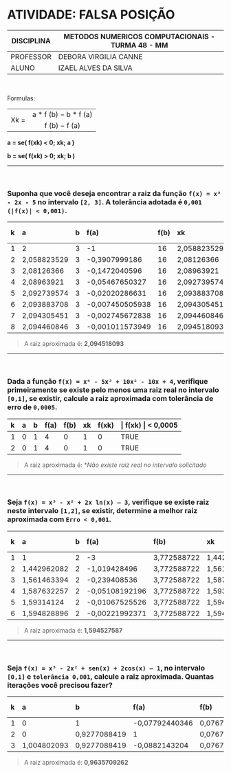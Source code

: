 # ATIVIDADE: FALSA POSIÇÃO

| DISCIPLINA  | METODOS NUMERICOS COMPUTACIONAIS - TURMA 48 - MM  |
|-------------|-------------------------------------------------|
| PROFESSOR   | DEBORA VIRGILIA CANNE                          |
| ALUNO       | IZAEL ALVES DA SILVA                            |

<br>

Formulas:
<table>
  <tr>
    <td rowspan="2">Xk = </td>
    <td align="center">a * f (b) − b * f (a)</td>
  </tr>
  <tr>
    <td align="center">f (b) − f (a)</td>
  </tr>
</table>

**a = se( f(xk) < 0; xk; a )**

**b = se( f(xk) > 0; xk; b )**

---

<br>


### Suponha que você deseja encontrar a raiz da função `f(x) = x³ - 2x - 5` no intervalo `[2, 3]`. A tolerância adotada é `0,001 (|f(x)| < 0,001)`.

| k  | a           | b   | f(a)          | f(b) | xk          | f(xk)           | \| f(xk) \| < E |
|:----|:-------------|:-----|:---------------|:------|:-------------|:------------------|:----------------|
| 1  | 2           | 3   | -1            | 16   | 2,058823529 | -0,3907999186    | FALSE          |
| 2  | 2,058823529 | 3   | -0,3907999186 | 16   | 2,08126366  | -0,1472040596    | FALSE          |
| 3  | 2,08126366  | 3   | -0,1472040596 | 16   | 2,08963921  | -0,05467650327   | FALSE          |
| 4  | 2,08963921  | 3   | -0,05467650327| 16   | 2,092739574 | -0,02020286631   | FALSE          |
| 5  | 2,092739574 | 3   | -0,02020286631| 16   | 2,093883708 | -0,007450505938  | FALSE          |
| 6  | 2,093883708 | 3   | -0,007450505938|16   | 2,094305451 | -0,002745672838  | FALSE          |
| 7  | 2,094305451 | 3   | -0,002745672838|16   | 2,094460846 | -0,001011573949  | FALSE          |
| 8  | 2,094460846 | 3   | -0,001011573949|16   | 2,094518093 | -0,0003726528256 | TRUE           |

> A raiz aproximada é: **2,094518093**

---

<br>

### Dada a função `f(x) = x⁴ - 5x³ + 10x² - 10x + 4`, verifique primeiramente se existe pelo menos uma raiz real no intervalo `[0,1]`, se existir, calcule a raiz aproximada com tolerância de erro de `0,0005`.

| k  | a | b | f(a) | f(b) | xk | f(xk) | \| f(xk) \| < 0,0005 |
|:----|:---|:---|:------|:------|:----|:--------|:--------------------|
| 1  | 0 | 1 | 4    | 0    | 1  | 0      |          TRUE         |
| 2  | 0 | 1 | 4    | 0    | 1  | 0      |         TRUE           |

> A raiz aproximada é: **Não existe raiz real no intervalo solicitado*

---

<br>

### Seja `f(x) = x³ - x² + 2x ln(x) – 3`, verifique se existe raiz neste intervalo `[1,2]`, se existir, determine a melhor raiz aproximada com `Erro < 0,001`.

| k  | a           | b | f(a)         | f(b)        | xk          | f(xk)          |  \| f(xk) \| < E |
|:----|:-------------|:---|:--------------|:-------------|:-------------|:----------------|:----------------|
| 1  | 1           | 2 | -3           | 3,772588722 | 1,442962082 | -1,019428496   | FALSE          |
| 2  | 1,442962082 | 2 | -1,019428496 | 3,772588722 | 1,561463394 | -0,239408536   | FALSE          |
| 3  | 1,561463394 | 2 | -0,239408536 | 3,772588722 | 1,587632257 | -0,05108192196 |  FALSE          |
| 4  | 1,587632257 | 2 | -0,05108192196 | 3,772588722 | 1,59314124 | -0,01067525526 |  FALSE          |
| 5  | 1,59314124  | 2 | -0,01067525526 | 3,772588722 | 1,594828896 | -0,00221992371 |  FALSE          |
| 6  | 1,594828896 | 2 | -0,00221992371 | 3,772588722 | 1,594527587 | -0,00046135498 | TRUE           |

> A raiz aproximada é: **1,594527587**

---

<br>

### Seja `f(x) = x³ - 2x² + sen(x) + 2cos(x) – 1`, no intervalo `[0,1]` e `tolerância 0,001`, calcule a raiz aproximada. Quantas iterações você precisou fazer?

| k  | a          | b          | f(a)          | f(b)          | xk          | f(xk)           |  \| f(xk) \| < E |
|:----|:------------|:------------|:---------------|:---------------|:-------------|:------------------|:----------------|
| 1  | 0          | 1          | -0,07792440346| 0,07672558021 | 0,9277088419| -0,07672558021   | FALSE          |
| 2  | 0          | 0,9277088419| 1             | 0,07672558021 | 1,004802093 | -0,0882143204    |FALSE          |
| 3  | 1,004802093| 0,9277088419| -0,0882143204 | 0,07672558021 | 0,9635709262| 0,0001242716449  |  TRUE           |

> A raiz aproximada é: **0,9635709262**